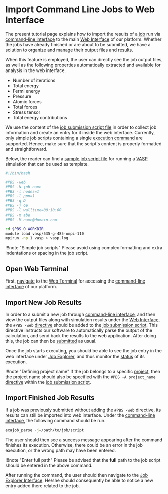 # Import Command Line Jobs to Web Interface

The present tutorial page explains how to import the results of a [job](../../jobs-cli/overview.md) run via [command-line interface](../../cli/overview.md) to the main [Web Interface](../../ui/overview.md) of our platform. Whether the jobs have already finished or are about to be submitted, we have a solution to organize and manage their output files and results.

When this feature is employed, the user can directly see the job output files, as well as the following properties automatically extracted and available for analysis in the web interface.

* Number of iterations
* Total energy
* Fermi energy
* Pressure
* Atomic forces
* Total forces
* Stress tensor
* Total energy contributions

We use the content of the [job submission script file](../../jobs-cli/batch-scripts/overview.md) in order to collect job information and create an entry for it inside the web interface. Currently, only simple job scripts containing a single [execution command](../../jobs-cli/batch-scripts/general-structure.md#4.-commands) are supported. Hence, make sure that the script's content is properly formatted and straightforward. 

Below, the reader can find a [sample job script file](../../jobs-cli/batch-scripts/general-structure.md) for running a [VASP](../../software-directory/modeling/vasp/overview.md) simulation that can be used as template.

```bash
#!/bin/bash

#PBS -web
#PBS -N job_name
#PBS -l nodes=1
#PBS -l ppn=1
#PBS -q D
#PBS -j oe
#PBS -l walltime=00:10:00
#PBS -m abe
#PBS -M name@domain.com

cd $PBS_O_WORKDIR
module load vasp/535-g-485-ompi-110
mpirun -np 1 vasp > vasp.log
```

!!!note "Simple job scripts"
    Please avoid using complex formatting and extra indentations or spacing in the job script.

## Open Web Terminal

First, [navigate](../../remote-connection/actions/open-terminal.md) to the [Web Terminal](../../remote-connection/web-terminal.md) for accessing the [command-line interface](../../cli/overview.md) of our platform.

## Import New Job Results

In order to a submit a new job through [command-line interface](../../cli/overview.md), and then view the output files along with simulation results under the [Web Interface](../../ui/overview.md), the `#PBS -web` [directive](../../jobs-cli/batch-scripts/directives.md) should be added to the [job submission script](../../jobs-cli/batch-scripts/overview.md). This directive instructs our software to automatically parse the output of the calculation, and send back the results to the web application. After doing this, the job can then be [submitted](../../jobs-cli/actions/submit.md) as usual.

Once the job starts executing, you should be able to see the job entry in the web interface under [Job Explorer](../../jobs/ui/explorer.md), and thus monitor the [status](../../jobs/status.md) of its execution.

!!!note "Defining project name"
    If the job belongs to a specific [project](../../jobs/projects.md), then the project name should also be specified with the `#PBS -A project_name` [directive](../../jobs-cli/batch-scripts/directives.md) within the [job submission script](../../jobs-cli/batch-scripts/overview.md).

## Import Finished Job Results

If a job was previously submitted without adding the `#PBS -web` directive, its results can still be imported into web interface. Under the [command-line interface](../../cli/overview.md), the following command should be run.

```bash
exajob_parse -j=/path/to/job/script
```

The user should then see a success message appearing after the command finishes its execution. Otherwise, there could be an error in the job execution, or the wrong path may have been entered.

!!!note "Enter full path"
    Please be advised that the **full** path to the job script should be entered in the above command.

After running the command, the user should then navigate to the [Job Explorer Interface](../../jobs/ui/explorer.md). He/she should consequently be able to notice a new entry added there related to the job.
